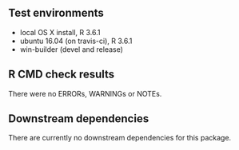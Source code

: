 ## Test environments
* local OS X install, R 3.6.1
* ubuntu 16.04 (on travis-ci), R 3.6.1
* win-builder (devel and release)

## R CMD check results

There were no ERRORs, WARNINGs or NOTEs.

## Downstream dependencies
There are currently no downstream dependencies for this package.
